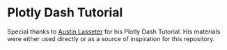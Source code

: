 # Plotly Dash Tutorial 
Special thanks to [Austin Lasseter](https://github.com/austinlasseter/plotly_dash_tutorial) for his Plotly Dash Tutorial. His materials were either used directly or as a source of inspiration for this repository. 

